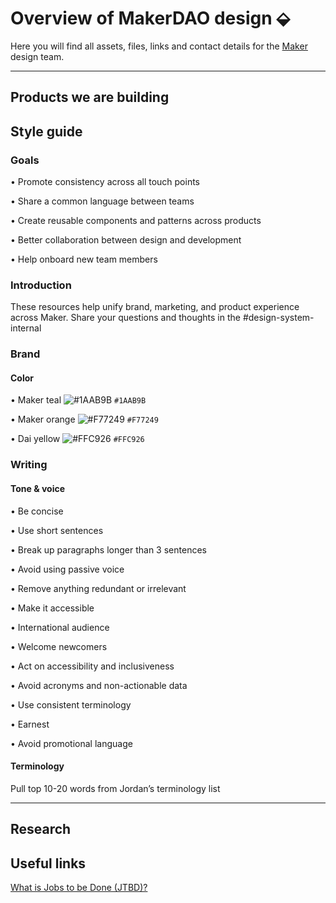 # Overview of MakerDAO design ⬙

Here you will find all assets, files, links and contact details for the [Maker](https://makerdao.com/) design team. 

---

## Products we are building


## Style guide
### Goals
•  Promote consistency across all touch points

•  Share a common language between teams

•  Create reusable components and patterns across products

•  Better collaboration between design and development

•  Help onboard new team members

### Introduction
These resources help unify brand, marketing, and product experience across Maker. Share your questions and thoughts in the #design-system-internal

### Brand

#### Color

•  Maker teal ![#1AAB9B](https://placehold.it/15/1AAB9B/000000?text=+) `#1AAB9B`

•  Maker orange ![#F77249](https://placehold.it/15/F77249/000000?text=+) `#F77249`

•  Dai yellow ![#FFC926](https://placehold.it/15/FFC926/000000?text=+) `#FFC926`


### Writing
#### Tone & voice 
•  Be concise

•  Use short sentences

•  Break up paragraphs longer than 3 sentences

•  Avoid using passive voice

•  Remove anything redundant or irrelevant

•  Make it accessible

•  International audience

•  Welcome newcomers

•  Act on accessibility and inclusiveness

•  Avoid acronyms and non-actionable data

•  Use consistent terminology 

•  Earnest

•  Avoid promotional language


#### Terminology
Pull top 10-20 words from Jordan’s terminology list

---


## Research




## Useful links

[What is Jobs to be Done (JTBD)?](https://jtbd.info/2-what-is-jobs-to-be-done-jtbd-796b82081cca)
